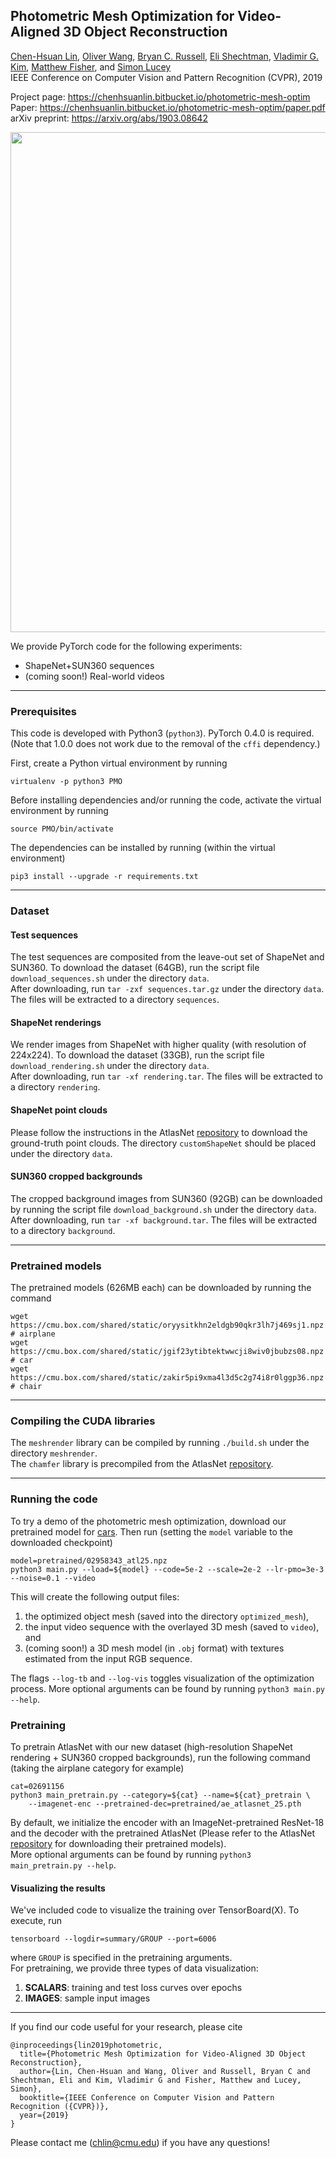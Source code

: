## Photometric Mesh Optimization for Video-Aligned 3D Object Reconstruction
[Chen-Hsuan Lin](https://chenhsuanlin.bitbucket.io/),
[Oliver Wang](http://www.oliverwang.info/),
[Bryan C. Russell](http://bryanrussell.org/),
[Eli Shechtman](https://research.adobe.com/person/eli-shechtman),
[Vladimir G. Kim](http://www.vovakim.com/),
[Matthew Fisher](https://techmatt.github.io/),
and [Simon Lucey](http://www.simonlucey.com/)  
IEEE Conference on Computer Vision and Pattern Recognition (CVPR), 2019  

Project page: https://chenhsuanlin.bitbucket.io/photometric-mesh-optim  
Paper: https://chenhsuanlin.bitbucket.io/photometric-mesh-optim/paper.pdf  
arXiv preprint: https://arxiv.org/abs/1903.08642  

<p align="center"><img src="cover.png" width=800></p>

We provide PyTorch code for the following experiments:
- ShapeNet+SUN360 sequences
- (coming soon!) Real-world videos

--------------------------------------

### Prerequisites

This code is developed with Python3 (`python3`). PyTorch 0.4.0 is required.
(Note that 1.0.0 does not work due to the removal of the `cffi` dependency.)  

First, create a Python virtual environment by running
```
virtualenv -p python3 PMO
```
Before installing dependencies and/or running the code, activate the virtual environment by running
```
source PMO/bin/activate
```
The dependencies can be installed by running (within the virtual environment) 
```
pip3 install --upgrade -r requirements.txt
```

--------------------------------------

### Dataset

#### Test sequences
The test sequences are composited from the leave-out set of ShapeNet and SUN360.
To download the dataset (64GB), run the script file `download_sequences.sh` under the directory `data`.  
After downloading, run `tar -zxf sequences.tar.gz` under the directory `data`. The files will be extracted to a directory `sequences`.

#### ShapeNet renderings
We render images from ShapeNet with higher quality (with resolution of 224x224).
To download the dataset (33GB), run the script file `download_rendering.sh` under the directory `data`.  
After downloading, run `tar -xf rendering.tar`. The files will be extracted to a directory `rendering`.

#### ShapeNet point clouds
Please follow the instructions in the AtlasNet [repository](https://github.com/ThibaultGROUEIX/AtlasNet) to download the ground-truth point clouds.
The directory `customShapeNet` should be placed under the directory `data`.

#### SUN360 cropped backgrounds
The cropped background images from SUN360 (92GB) can be downloaded by running the script file `download_background.sh` under the directory `data`.  
After downloading, run `tar -xf background.tar`. The files will be extracted to a directory `background`.

--------------------------------------

### Pretrained models
The pretrained models (626MB each) can be downloaded by running the command
```
wget https://cmu.box.com/shared/static/oryysitkhn2eldgb90qkr3lh7j469sj1.npz # airplane
wget https://cmu.box.com/shared/static/jgif23ytibtektwwcji8wiv0jbubzs08.npz # car
wget https://cmu.box.com/shared/static/zakir5pi9xma4l3d5c2g74i8r0lggp36.npz # chair
```

--------------------------------------

### Compiling the CUDA libraries
The `meshrender` library can be compiled by running `./build.sh` under the directory `meshrender`.  
The `chamfer` library is precompiled from the AtlasNet [repository](https://github.com/ThibaultGROUEIX/AtlasNet).

--------------------------------------

### Running the code

To try a demo of the photometric mesh optimization, download our pretrained model for [cars](https://cmu.box.com/shared/static/jgif23ytibtektwwcji8wiv0jbubzs08.npz).
Then run (setting the `model` variable to the downloaded checkpoint)
```
model=pretrained/02958343_atl25.npz
python3 main.py --load=${model} --code=5e-2 --scale=2e-2 --lr-pmo=3e-3 --noise=0.1 --video
```
This will create the following output files:
1. the optimized object mesh (saved into the directory `optimized_mesh`),
2. the input video sequence with the overlayed 3D mesh (saved to `video`), and
3. (coming soon!) a 3D mesh model (in `.obj` format) with textures estimated from the input RGB sequence.

The flags `--log-tb` and `--log-vis` toggles visualization of the optimization process.
More optional arguments can be found by running `python3 main.py --help`.  

### Pretraining
To pretrain AtlasNet with our new dataset (high-resolution ShapeNet rendering + SUN360 cropped backgrounds), run the following command (taking the airplane category for example)
```
cat=02691156
python3 main_pretrain.py --category=${cat} --name=${cat}_pretrain \
	--imagenet-enc --pretrained-dec=pretrained/ae_atlasnet_25.pth
```
By default, we initialize the encoder with an ImageNet-pretrained ResNet-18 and the decoder with the pretrained AtlasNet (Please refer to the AtlasNet [repository](https://github.com/ThibaultGROUEIX/AtlasNet) for downloading their pretrained models).  
More optional arguments can be found by running `python3 main_pretrain.py --help`.  

#### Visualizing the results  
We've included code to visualize the training over TensorBoard(X). To execute, run
```
tensorboard --logdir=summary/GROUP --port=6006
```
where `GROUP` is specified in the pretraining arguments.  
For pretraining, we provide three types of data visualization:  
1. **SCALARS**: training and test loss curves over epochs  
2. **IMAGES**: sample input images  

--------------------------------------

If you find our code useful for your research, please cite
```
@inproceedings{lin2019photometric,
  title={Photometric Mesh Optimization for Video-Aligned 3D Object Reconstruction},
  author={Lin, Chen-Hsuan and Wang, Oliver and Russell, Bryan C and Shechtman, Eli and Kim, Vladimir G and Fisher, Matthew and Lucey, Simon},
  booktitle={IEEE Conference on Computer Vision and Pattern Recognition ({CVPR})},
  year={2019}
}
```

Please contact me (chlin@cmu.edu) if you have any questions!
